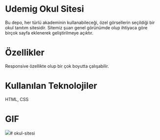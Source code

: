 # Udemig Okul Sitesi
Bu depo, her türlü akademinin kullanabileceği, özel görsellerin seçildiği bir okul tanıtım sitesidir. Sitemiz şuan genel görünümde olup ihtiyaca göre birçok sayfa eklenerek geliştirilmeye açıktır.

# Özellikler
Responsive özellikte olup bir çok boyutta çalışabilir.

# Kullanılan Teknolojiler
HTML, CSS

# GIF
![](pictures/udemig.gif)# okul-sitesi

